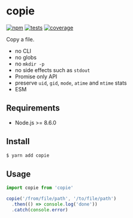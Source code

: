 # copie

[![npm](https://img.shields.io/npm/v/copie.svg?style=flat-square)](https://www.npmjs.com/package/copie) [![tests](https://img.shields.io/travis/deepsweet/copie/master.svg?label=tests&style=flat-square)](https://travis-ci.org/deepsweet/copie) [![coverage](https://img.shields.io/codecov/c/github/deepsweet/copie.svg?style=flat-square)](https://codecov.io/github/deepsweet/copie)

Copy a file.

* no CLI
* no globs
* no `mkdir -p`
* no side effects such as `stdout`
* Promise only API
* preserve `uid`, `gid`, `mode`, `atime` and `mtime` stats
* ESM

## Requirements

* Node.js >= 8.6.0

## Install

```sh
$ yarn add copie
```

## Usage

```js
import copie from 'copie'

copie('/from/file/path', '/to/file/path')
  .then(() => console.log('done'))
  .catch(console.error)
```
